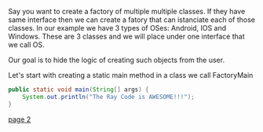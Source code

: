 
Say you want to create a factory of multiple multiple classes. 
If they have same interface then we can create a fatory that can istanciate each of those classes. 
In our example we have 3 types of OSes: Android, IOS and Windows. 
These are 3 classes and we will place under one interface that we call OS.

Our goal is to hide the logic of creating such objects from the user.


Let's start with creating a static main method in a class we call FactoryMain

```java
public static void main(String[] args) { 
    System.out.println("The Ray Code is AWESOME!!!");
}

```


[page 2](./page02.md)
